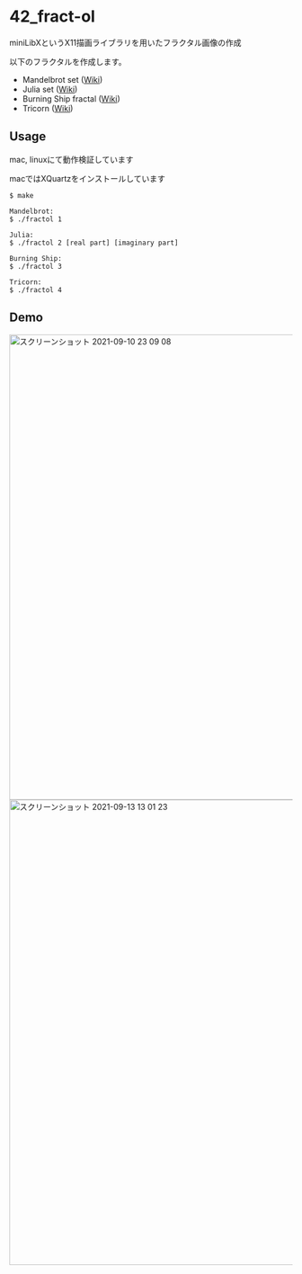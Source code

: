 # 42_fract-ol
miniLibXというX11描画ライブラリを用いたフラクタル画像の作成

以下のフラクタルを作成します。
- Mandelbrot set ([Wiki](https://en.wikipedia.org/wiki/Mandelbrot_set))
- Julia set ([Wiki](https://en.wikipedia.org/wiki/Julia_set))
- Burning Ship fractal ([Wiki](https://en.wikipedia.org/wiki/Burning_Ship_fractal))
- Tricorn ([Wiki](https://en.wikipedia.org/wiki/Tricorn_(mathematics)))

## Usage
mac, linuxにて動作検証しています

macではXQuartzをインストールしています
```
$ make

Mandelbrot:
$ ./fractol 1

Julia:
$ ./fractol 2 [real part] [imaginary part]

Burning Ship:
$ ./fractol 3

Tricorn:
$ ./fractol 4
```

## Demo
<img width="828" alt="スクリーンショット 2021-09-10 23 09 08" src="https://user-images.githubusercontent.com/13024418/152557883-370957d1-58b5-4bbb-a9d9-d92a30e2bcd0.png">
<img width="828" alt="スクリーンショット 2021-09-13 13 01 23" src="https://user-images.githubusercontent.com/13024418/152558243-b807fb5e-ade2-4db2-831a-0b6aef09dfc8.png">
